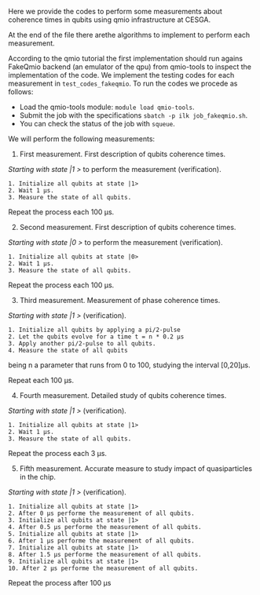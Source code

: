 Here we provide the codes to perform some measurements about coherence times in qubits using qmio infrastructure at CESGA.

At the end of the file there arethe algorithms to implement to perform each measurement.

According to the qmio tutorial the first implementation should run agains FakeQmio backend (an emulator of the qpu) from qmio-tools to inspect the implementation of the code. We implement the testing codes for each measurement in ```test_codes_fakeqmio```. To run the codes we procede as follows:

- Load the qmio-tools module: ```module load qmio-tools```.
- Submit the job with the specifications ```sbatch -p ilk job_fakeqmio.sh```.
- You can check the status of the job with ``` squeue ```.




We will perform the following measurements:

1. First measurement. First description of qubits coherence times.

*Starting with state |1 >* to perform the measurement (verification).

    1. Initialize all qubits at state |1>
    2. Wait 1 µs.
    3. Measure the state of all qubits. 
    

Repeat the process each 100 µs.


2. Second measurement. First description of qubits coherence times.


*Starting with state |0 >* to perform the measurement (verification).

    1. Initialize all qubits at state |0>
    2. Wait 1 µs.
    3. Measure the state of all qubits.

Repeat the process each 100 µs.


3. Third measurement. Measurement of phase coherence times.

*Starting with state |1 >* (verification).

    1. Initialize all qubits by applying a pi/2-pulse
    2. Let the qubits evolve for a time t = n * 0.2 µs
    3. Apply another pi/2-pulse to all qubits.
    4. Measure the state of all qubits

being n a parameter that runs from 0 to 100, studying the interval [0,20]µs.

Repeat each 100 µs.


4. Fourth measurement. Detailed study of qubits coherence times.

*Starting with state |1 >* (verification).

    1. Initialize all qubits at state |1>
    2. Wait 1 µs.
    3. Measure the state of all qubits.

Repeat the process each 3 µs.


5. Fifth measurement. Accurate measure to study impact of quasiparticles in the chip.

*Starting with state |1 >* (verification).

    1. Initialize all qubits at state |1>
    2. After 0 µs performe the measurement of all qubits.
    3. Initialize all qubits at state |1>
    4. After 0.5 µs performe the measurement of all qubits.
    5. Initialize all qubits at state |1>
    6. After 1 µs performe the measurement of all qubits.
    7. Initialize all qubits at state |1>
    8. After 1.5 µs performe the measurement of all qubits.
    9. Initialize all qubits at state |1>
    10. After 2 µs performe the measurement of all qubits.

Repeat the process after 100 µs






